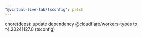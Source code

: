 ```yaml
---
"@virtual-live-lab/tsconfig": patch
---
```


chore(deps): update dependency @cloudflare/workers-types to ^4.20241127.0 (tsconfig)

